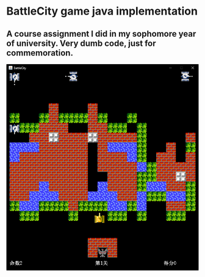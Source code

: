 # BattleCity game java implementation

## A course assignment I did in my sophomore year of university. Very dumb code, just for commemoration.
![GameImage](src/Resources/GameImage.png)